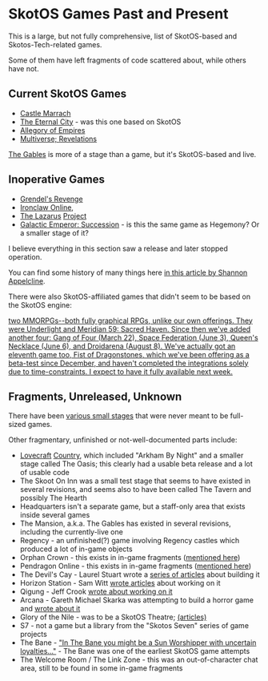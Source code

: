 # SkotOS Games Past and Present

This is a large, but not fully comprehensive, list of SkotOS-based and Skotos-Tech-related games.

Some of them have left fragments of code scattered about, while others have not.

## Current SkotOS Games

* [Castle Marrach](https://www.marrach.com/)
* [The Eternal City](https://www.eternalcitygame.com/) - was this one based on SkotOS
* [Allegory of Empires](https://allegoryofempires.com/)
* [Multiverse; Revelations](https://home.multirev.net/)

[The Gables](https://gables.chattheatre.com) is more of a stage than a game, but it's SkotOS-based and live.

## Inoperative Games

* [Grendel's Revenge](https://www.skotos.net/about/pr/06122002.html)
* [Ironclaw Online,](https://www.skotos.net/about/pr/Nov28_2000.html)
* [The Lazarus](https://www.lazarus-project.net/) [Project](https://www.skotos.net/about/pr/01032007a.html)
* [Galactic Emperor: Succession](http://www.skotos.net/games/succession.html) - is this the same game as Hegemony? Or a smaller stage of it?

I believe everything in this section saw a release and later stopped operation.

You can find some history of many things here [in this article by Shannon Appelcline](https://www.skotos.net/articles/TTnT_47.shtml.html).

There were also SkotOS-affiliated games that didn't seem to be based on the SkotOS engine:

[two MMORPGs--both fully graphical RPGs, unlike our own offerings. They were Underlight and Meridian 59: Sacred Haven. Since then we've added another four: Gang of Four (March 22), Space Federation (June 3), Queen's Necklace (June 6), and Droidarena (August 8). We've actually got an eleventh game too, Fist of Dragonstones, which we've been offering as a beta-test since December, and haven't completed the integrations solely due to time-constraints. I expect to have it fully available next week.](https://www.skotos.net/articles/TTnT_/TTnT_139.phtml.html)

## Fragments, Unreleased, Unknown

There have been [various small stages](https://www.skotos.net/articles/TTnT_47.shtml.html) that were never meant to be full-sized games.

Other fragmentary, unfinished or not-well-documented parts include:

* [Lovecraft](http://www.lovecraftcountry.com/comic/) [Country](https://www.skotos.net/about/pr/06292005.html), which included "Arkham By Night" and a smaller stage called The Oasis; this clearly had a usable beta release and a lot of usable code
* The Skoot On Inn was a small test stage that seems to have existed in several revisions, and seems also to have been called The Tavern and possibly The Hearth
* Headquarters isn't a separate game, but a staff-only area that exists inside several games
* The Mansion, a.k.a. The Gables has existed in several revisions, including the currently-live one
* Regency - an unfinished(?) game involving Regency castles which produced a lot of in-game objects
* Orphan Crown - this exists in in-game fragments ([mentioned here](https://www.skotos.net/articles/TTnT_/TTnT_139.phtml.html))
* Pendragon Online - this exists in in-game fragments ([mentioned here](https://www.skotos.net/articles/TTnT_/TTnT_139.phtml.html))
* The Devil's Cay - Laurel Stuart wrote a [series of articles](http://www.skotos.net/articles/trenches.shtml.html) about building it
* Horizon Station - Sam Witt [wrote articles](http://www.skotos.net/articles/METASTATIC.shtml.html) about working on it
* Qigung - Jeff Crook [wrote about working on it](http://www.skotos.net/articles/EASTWIND.shtml.html)
* Arcana - Gareth Michael Skarka was attempting to build a horror game and [wrote about it](http://www.skotos.net/articles/SIGNALS.shtml.html)
* Glory of the Nile - was to be a SkotOS Theatre; [(articles)](http://www.skotos.net/articles/playing.shtml.html)
* S7 - not a game but a library from the "Skotos Seven" series of game projects
* The Bane - ["In The Bane you might be a Sun Worshipper with uncertain loyalties..."](https://www.skotos.net/storyplayers/introX.html) - The Bane was one of the earliest SkotOS game attempts
* The Welcome Room / The Link Zone - this was an out-of-character chat area, still to be found in some in-game fragments
